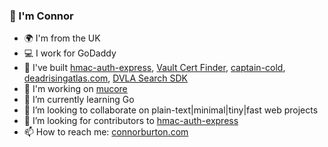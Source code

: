 ### 👋 I'm  Connor

- 🌍 I'm from the UK
- 💻 I work for GoDaddy
- 🔨 I've built [hmac-auth-express](https://github.com/connorjburton/hmac-auth-express), [Vault Cert Finder](https://github.com/godaddy/vault-cert-finder), [captain-cold](https://github.com/connorjburton/captain-cold), [deadrisingatlas.com](https://github.com/connorjburton/deadrisingatlas/), [DVLA Search SDK](https://github.com/connorjburton/dvla-search)
- 🤫 I'm working on [mucore](https://github.com/connorjburton/mucore)
- 🌱 I’m currently learning Go
- 👯 I’m looking to collaborate on plain-text|minimal|tiny|fast web projects
- 🤗 I’m looking for contributors to [hmac-auth-express](https://github.com/connorjburton/hmac-auth-express)
- 📫 How to reach me: [connorburton.com](https://connorburton.com)
